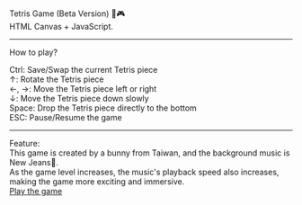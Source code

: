 Tetris Game (Beta Version) 🐰🎮  
HTML Canvas + JavaScript.  
*********************************************************  
How to play?  
  
Ctrl: Save/Swap the current Tetris piece  
↑: Rotate the Tetris piece  
←, →: Move the Tetris piece left or right  
↓: Move the Tetris piece down slowly  
Space: Drop the Tetris piece directly to the bottom  
ESC: Pause/Resume the game  
*********************************************************  
Feature:  
This game is created by a bunny from Taiwan, and the background music is New Jeans👖.  
As the game level increases, the music's playback speed also increases, making the game more exciting and immersive.  
[Play the game](<https://tiffanychen-tc.github.io/tetris-game/>)   
